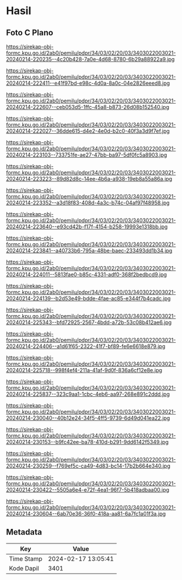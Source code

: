 # Hasil

## Foto C Plano

https://sirekap-obj-formc.kpu.go.id/2ab0/pemilu/pdpr/34/03/02/20/03/3403022003021-20240214-220235--4c20b428-7a0e-4d68-8780-6b29a88922a9.jpg

https://sirekap-obj-formc.kpu.go.id/2ab0/pemilu/pdpr/34/03/02/20/03/3403022003021-20240214-222411--e41f97bd-e98c-4d0a-8a0c-04e2826eeed8.jpg

https://sirekap-obj-formc.kpu.go.id/2ab0/pemilu/pdpr/34/03/02/20/03/3403022003021-20240214-222607--ceb053d5-1ffc-45a8-b873-26d08b152540.jpg

https://sirekap-obj-formc.kpu.go.id/2ab0/pemilu/pdpr/34/03/02/20/03/3403022003021-20240214-222027--36dde615-d4e2-4e0d-b2c0-40f3a3d9f7ef.jpg

https://sirekap-obj-formc.kpu.go.id/2ab0/pemilu/pdpr/34/03/02/20/03/3403022003021-20240214-223103--733751fe-ae27-47bb-ba97-5df0fc5a8903.jpg

https://sirekap-obj-formc.kpu.go.id/2ab0/pemilu/pdpr/34/03/02/20/03/3403022003021-20240214-223223--89d82d8c-14ee-4b6a-a938-19eb8a55a86a.jpg

https://sirekap-obj-formc.kpu.go.id/2ab0/pemilu/pdpr/34/03/02/20/03/3403022003021-20240214-223352--a3d18f83-408d-4a3c-b74c-04af97f48958.jpg

https://sirekap-obj-formc.kpu.go.id/2ab0/pemilu/pdpr/34/03/02/20/03/3403022003021-20240214-223640--e93cd42b-f17f-4154-b258-19993e1318bb.jpg

https://sirekap-obj-formc.kpu.go.id/2ab0/pemilu/pdpr/34/03/02/20/03/3403022003021-20240214-223841--a40733b6-795a-48be-baec-233493dd1b34.jpg

https://sirekap-obj-formc.kpu.go.id/2ab0/pemilu/pdpr/34/03/02/20/03/3403022003021-20240214-224011--5813fae0-b85c-4331-adf0-368f2bedbcd9.jpg

https://sirekap-obj-formc.kpu.go.id/2ab0/pemilu/pdpr/34/03/02/20/03/3403022003021-20240214-224139--b2d53e49-bdde-4fae-ac85-e344f7b4cadc.jpg

https://sirekap-obj-formc.kpu.go.id/2ab0/pemilu/pdpr/34/03/02/20/03/3403022003021-20240214-225343--bfd72925-2567-4bdd-a72b-53c08b412ae6.jpg

https://sirekap-obj-formc.kpu.go.id/2ab0/pemilu/pdpr/34/03/02/20/03/3403022003021-20240214-224406--a1d61f65-2322-41f7-bf89-fe6e6618e879.jpg

https://sirekap-obj-formc.kpu.go.id/2ab0/pemilu/pdpr/34/03/02/20/03/3403022003021-20240214-225718--998f4ef4-211a-41af-9d0f-836a6cf12e8e.jpg

https://sirekap-obj-formc.kpu.go.id/2ab0/pemilu/pdpr/34/03/02/20/03/3403022003021-20240214-225837--323c9aa1-1cbc-4eb6-aa97-268e891c2ddd.jpg

https://sirekap-obj-formc.kpu.go.id/2ab0/pemilu/pdpr/34/03/02/20/03/3403022003021-20240214-230040--40b12e24-34f5-4ff5-9739-6d49d041ea22.jpg

https://sirekap-obj-formc.kpu.go.id/2ab0/pemilu/pdpr/34/03/02/20/03/3403022003021-20240214-230153--b9fc42ee-ba78-410d-b291-9dd6142f5349.jpg

https://sirekap-obj-formc.kpu.go.id/2ab0/pemilu/pdpr/34/03/02/20/03/3403022003021-20240214-230259--f769ef5c-ca49-4d83-bc14-17b2b664e340.jpg

https://sirekap-obj-formc.kpu.go.id/2ab0/pemilu/pdpr/34/03/02/20/03/3403022003021-20240214-230422--5505a6e4-e72f-4ea1-96f7-5b418adbaa00.jpg

https://sirekap-obj-formc.kpu.go.id/2ab0/pemilu/pdpr/34/03/02/20/03/3403022003021-20240214-230604--6ab70e36-36f0-418a-aa81-6a7fc1a01f3a.jpg


## Metadata

| Key        | Value               |
| ---------- | ------------------- |
| Time Stamp | 2024-02-17 13:05:41 |
| Kode Dapil | 3401                |




